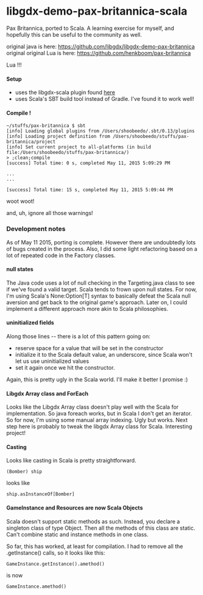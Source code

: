 # libgdx-demo-pax-britannica-scala

Pax Britannica, ported to Scala. A learning exercise for myself, and hopefully this can be useful to the community as well.

original java is here: https://github.com/libgdx/libgdx-demo-pax-britannica
original original Lua is here: https://github.com/henkboom/pax-britannica

Lua !!!

#### Setup

* uses the libgdx-scala plugin found [here](https://github.com/libgdx/libgdx/wiki/Using-libgdx-with-Scala)
* uses Scala's SBT build tool instead of Gradle. I've found it to work well!

#### Compile !

    ~/stuffs/pax-britannica $ sbt
    [info] Loading global plugins from /Users/shoobeedo/.sbt/0.13/plugins
    [info] Loading project definition from /Users/shoobeedo/stuffs/pax-britannica/project
    [info] Set current project to all-platforms (in build file:/Users/shoobeedo/stuffs/pax-britannica/)
    > ;clean;compile
    [success] Total time: 0 s, completed May 11, 2015 5:09:29 PM
    
    ...
    ...

    [success] Total time: 15 s, completed May 11, 2015 5:09:44 PM


woot woot! 

and, uh, ignore all those warnings!


### Development notes

As of May 11 2015, porting is complete. However there are undoubtedly lots of bugs created in the process. Also, I did some light refactoring based on a lot of repeated code in the Factory classes.

#### null states 

The Java code uses a lot of null checking in the Targeting.java class to see if we've found a valid target. Scala tends to frown upon null states. For now, I'm using Scala's None:Option[T] syntax to basically defeat the Scala null aversion and get back to the original game's approach. Later on, I could implement a different approach more akin to Scala philosophies.

#### uninitialized fields

Along those lines -- there is a lot of this pattern going on:
   * reserve space for a value that will be set in the constructor
   * initialize it to the Scala default value, an underscore, since Scala won't let us use uninitialized values
   * set it again once we hit the constructor.

 Again, this is pretty ugly in the Scala world. I'll make it better I promise :)

#### Libgdx Array class and ForEach

Looks like the Libgdx Array class doesn't play well with the Scala for implementation. So java foreach works, but in Scala I don't get an iterator. So for now, I'm using some manual array indexing. Ugly but works. Next step here is probably to tweak the libgdx Array class for Scala. Interesting project!

#### Casting

Looks like casting in Scala is pretty straightforward.

    (Bomber) ship

looks like

    ship.asInstanceOf[Bomber]

#### GameInstance and Resources are now Scala Objects

Scala doesn't support static methods as such. Instead, you declare a singleton class of type Object. Then all the methods of this class are static. Can't combine static and instance methods in one class.

So far, this has worked, at least for compilation. I had to remove all the .getInstance() calls, so it looks like this:

    GameInstance.getInstance().amethod()

is now

    GameInstance.amethod()



